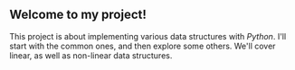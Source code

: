## Welcome to my project!

This project is about implementing various data structures with *Python*. 
I'll start with the common ones, and then explore some others. 
We'll cover linear, as well as non-linear data structures.
